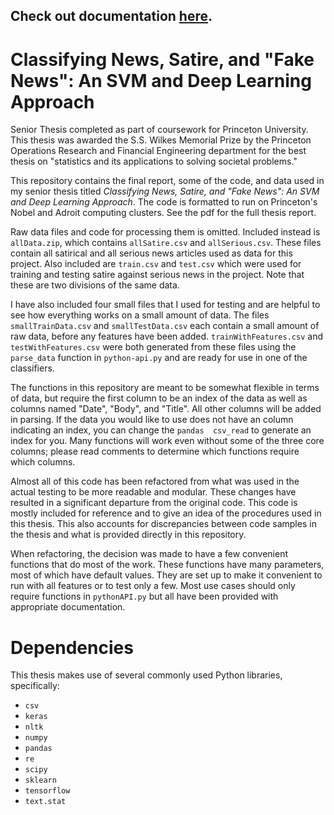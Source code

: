 ## Check out documentation [here](https://ahare63.github.io/Senior-Thesis/).
# Classifying News, Satire, and "Fake News": An SVM and Deep Learning Approach
Senior Thesis completed as part of coursework for Princeton University.
This thesis was awarded the S.S. Wilkes Memorial Prize by the Princeton Operations Research and Financial Engineering department for the best thesis on "statistics and its applications to solving societal problems."

This repository contains the final report, some of the code, and data used in my senior thesis titled *Classifying News, Satire, and "Fake News": An SVM and Deep Learning Approach*. The code is formatted to run on Princeton's Nobel and Adroit computing clusters. See the pdf for the full thesis report.

Raw data files and code for processing them is omitted. Included instead is `allData.zip`, which contains `allSatire.csv` and `allSerious.csv`. These files contain all satirical and all serious news articles used as data for this project. Also included are `train.csv` and `test.csv` which were used for training and testing satire against serious news in the project. Note that these are two divisions of the same data.

I have also included four small files that I used for testing and are helpful to see how everything works on a small amount of data. The files `smallTrainData.csv` and `smallTestData.csv` each contain a small amount of raw data, before any features have been added. `trainWithFeatures.csv` and `testWithFeatures.csv` were both generated from these files using the `parse_data` function in `python-api.py` and are ready for use in one of the classifiers.

The functions in this repository are meant to be somewhat flexible in terms of data, but require the first column to be an index of the data as well as columns named "Date", "Body", and "Title". All other columns will be added in parsing. If the data you would like to use does not have an column indicating an index, you can change the `pandas  csv_read` to generate an index for you. Many functions will work even without some of the three core columns; please read comments to determine which functions require which columns.

Almost all of this code has been refactored from what was used in the actual testing to be more readable and modular. These changes have resulted in a significant departure from the original code. This code is mostly included for reference and to give an idea of the procedures used in this thesis. This also accounts for discrepancies between code samples in the thesis and what is provided directly in this repository.

When refactoring, the decision was made to have a few convenient functions that do most of the work. These functions have many parameters, most of which have default values. They are set up to make it convenient to run with all features or to test only a few. Most use cases should only require functions in `pythonAPI.py` but all have been provided with appropriate documentation.

# Dependencies
This thesis makes use of several commonly used Python libraries, specifically:
* `csv`
* `keras`
* `nltk`
* `numpy`
* `pandas`
* `re`
* `scipy`
* `sklearn`
* `tensorflow`
* `text.stat` 
